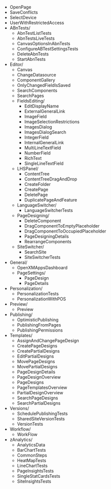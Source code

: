 - OpenPage
- SaveConflicts
- SelectDevice
- UserWithRestrictedAccess
- ABnTests/
  - AbnTestListTests
  - AbnTestsLiveTests
  - CanvasOptionsInAbnTests
  - ConfigureABTestSettingsTests
  - DeleteAbnTests
  - StartAbnTests
- Editor/
  - Canvas
  - ChangeDatasource
  - ComponentGallery
  - OnlyChangedFieldIsSaved
  - SearchComponents
  - SearchPages
  - FieldsEditing/
    - EditDisplayName
    - ExternalGeneralLink
    - ImageField
    - ImageSelectionRestrictions
    - ImagesDialog
    - ImagesDialogSearch
    - IntegerField
    - InternalGeneralLink
    - MultiLineTextField
    - NumberField
    - RichText
    - SingleLineTextField
  - LHSPanel/
    - ContentTree
    - ContentTreeDragAndDrop
    - CreateFolder
    - CreatePage
    - DeletePage
    - DuplicatePageAndFeature
  - LanguageSwitcher/
    - LanguageSwitcherTests
  - PageDesigning/
    - DeleteComponent
    - DragComponentToEmptyPlaceholder
    - DragComponentToOccupiedPlaceholder
    - PageDesigningDetails
    - RearrangeComponents
  - SiteSwitcher/
    - SearchSite
    - SiteSwitcherTests
- General/
  - OpenXMAppsDashboard
  - PageSettings/
    - PageDesign
    - PageDetails
- Personalization/
  - PersonalizationTests
  - PersonalizationWithPOS
- Preview/
  - Preview
- Publishing/
  - OptimisticPublishing
  - PublishingFromPages
  - PublishingPermissions
- Templates/
  - AssignAndChangePageDesign
  - CreatePageDesigns
  - CreatePartialDesigns
  - EditPartialDesigns
  - MovePageDesigns
  - MovePartialDesigns
  - PageDesignDetails
  - PageDesignOverview
  - PageDesigns
  - PageTemplatesOverview
  - PartialDesignOverview
  - SearchPageDesigns
  - SearchPartialDesigns
- Versions/
  - SchedulePublishingTests
  - SharedSiteVersionTests
  - VersionTests
- Workflow/
  - WorkFlow
- zAnalytics/
  - AnalyticsData
  - BarChartTests
  - CommonSteps
  - HeatMapTests
  - LineChartTests
  - PageInsightsTests
  - SingleStatCardsTests
  - SiteInsightsTests
